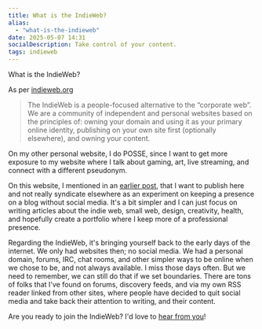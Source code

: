 ```yaml
---
title: What is the IndieWeb?
alias:
  - "what-is-the-indieweb"
date: 2025-05-07 14:31
socialDescription: Take control of your content.
tags: indieweb
---
```


What is the IndieWeb?

As per [indieweb.org](https://indieweb.org/)

> The IndieWeb is a people-focused alternative to the “corporate web”.
We are a community of independent and personal websites based on the principles of: owning your domain and using it as your primary online identity, publishing on your own site first (optionally elsewhere), and owning your content. 

On my other personal website, I do POSSE, since I want to get more exposure to my website where I talk about gaming, art, live streaming, and connect with a different pseudonym. 

On this website, I mentioned in an [earlier post](/un-posse-an-experiment/), that I want to publish here and not really syndicate elsewhere as an experiment on keeping a presence on a blog without social media. It's a bit simpler and I can just focus on writing articles about the indie web, small web, design, creativity, health, and hopefully create a portfolio where I keep more of a professional presence. 

Regarding the IndieWeb, it's bringing yourself back to the early days of the internet. We only had websites then; no social media. We had a personal domain, forums, IRC, chat rooms, and other simpler ways to be online when we chose to be, and not always available. I miss those days often. But we need to remember, we can still do that if we set boundaries. There are tons of folks that I've found on forums, discovery feeds, and via my own RSS reader linked from other sites, where people have decided to quit social media and take back their attention to writing, and their content.

Are you ready to join the IndieWeb? I'd love to [hear from you](/contact/)!